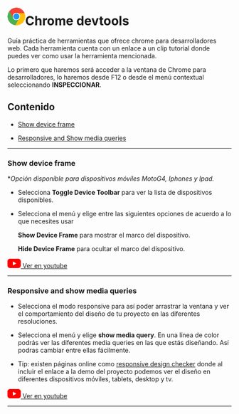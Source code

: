


# ![logo chrome ](logo5_40.png)Chrome devtools


Guía práctica de herramientas que ofrece chrome para desarrolladores web. Cada herramienta cuenta con un enlace a un clip tutorial donde puedes ver como usar la herramienta mencionada.

Lo primero que haremos será acceder a la ventana de Chrome para desarrolladores, lo haremos desde F12 o desde el menú contextual seleccionando **INSPECCIONAR**.  


## Contenido

 - [Show device frame](#show-device-frame)

 - [Responsive and Show media queries](#responsive-and-show-media-queries)  
 

---

### Show device frame  


\**Opción disponible para dispositivos móviles MotoG4, Iphones y Ipad.*  
  
 
- Selecciona **Toggle Device Toolbar** para ver la lista de dispositivos disponibles.

- Selecciona el menú y elige entre las siguientes opciones de acuerdo a lo que necesites usar 

   **Show Device Frame** para mostrar el marco del dispositivo.

   **Hide Device Frame** para ocultar el marco del dispositivo. 

 [![youtube logo](youtube_logo_30.png) Ver en youtube ](https://youtu.be/VOIM00tvl3U) 

---

### Responsive and show media queries 


- Selecciona el modo responsive para así poder arrastrar la ventana y ver el comportamiento del diseño de tu proyecto en las diferentes resoluciones.

- Selecciona el menú y elige **show media query**. En una línea de color podrás ver las diferentes media queries en las que estás diseñando. Así podras cambiar entre ellas fácilmente.

- Tip: existen páginas online como [responsive design checker](https://responsivedesignchecker.com/) donde al incluir el enlace a la demo del proyecto podemos ver el diseño en diferentes dispositivos móviles, tablets, desktop y tv.

 [![youtube logo](youtube_logo_30.png) Ver en youtube ](https://youtu.be/1iy5BKWHvAk)

---
